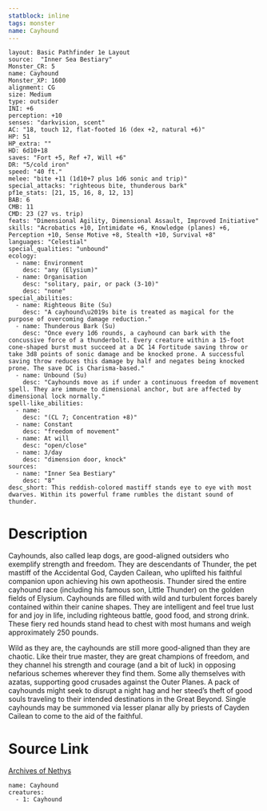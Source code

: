 ```yaml
---
statblock: inline
tags: monster
name: Cayhound
---
```

```statblock
layout: Basic Pathfinder 1e Layout
source:  "Inner Sea Bestiary"
Monster_CR: 5
name: Cayhound
Monster_XP: 1600
alignment: CG
size: Medium
type: outsider
INI: +6
perception: +10
senses: "darkvision, scent"
AC: "18, touch 12, flat-footed 16 (dex +2, natural +6)"
HP: 51
HP_extra: ""
HD: 6d10+18
saves: "Fort +5, Ref +7, Will +6"
DR: "5/cold iron"
speed: "40 ft."
melee: "bite +11 (1d10+7 plus 1d6 sonic and trip)"
special_attacks: "righteous bite, thunderous bark"
pf1e_stats: [21, 15, 16, 8, 12, 13]
BAB: 6
CMB: 11
CMD: 23 (27 vs. trip)
feats: "Dimensional Agility, Dimensional Assault, Improved Initiative"
skills: "Acrobatics +10, Intimidate +6, Knowledge (planes) +6, Perception +10, Sense Motive +8, Stealth +10, Survival +8"
languages: "Celestial"
special_qualities: "unbound"
ecology:
  - name: Environment
    desc: "any (Elysium)"
  - name: Organisation
    desc: "solitary, pair, or pack (3-10)"
    desc: "none"
special_abilities:
  - name: Righteous Bite (Su)
    desc: "A cayhound\u2019s bite is treated as magical for the purpose of overcoming damage reduction."
  - name: Thunderous Bark (Su)
    desc: "Once every 1d6 rounds, a cayhound can bark with the concussive force of a thunderbolt. Every creature within a 15-foot cone-shaped burst must succeed at a DC 14 Fortitude saving throw or take 3d8 points of sonic damage and be knocked prone. A successful saving throw reduces this damage by half and negates being knocked prone. The save DC is Charisma-based."
  - name: Unbound (Su)
    desc: "Cayhounds move as if under a continuous freedom of movement spell. They are immune to dimensional anchor, but are affected by dimensional lock normally."
spell-like_abilities:
  - name:
    desc: "(CL 7; Concentration +8)"
  - name: Constant
    desc: "freedom of movement"
  - name: At will
    desc: "open/close"
  - name: 3/day
    desc: "dimension door, knock"
sources:
  - name: "Inner Sea Bestiary"
    desc: "8"
desc_short: This reddish-colored mastiff stands eye to eye with most dwarves. Within its powerful frame rumbles the distant sound of thunder.
```
# Description
Cayhounds, also called leap dogs, are good-aligned outsiders who exemplify strength and freedom. They are descendants of Thunder, the pet mastiff of the Accidental God, Cayden Cailean, who uplifted his faithful companion upon achieving his own apotheosis. Thunder sired the entire cayhound race (including his famous son, Little Thunder) on the golden fields of Elysium. Cayhounds are filled with wild and turbulent forces barely contained within their canine shapes. They are intelligent and feel true lust for and joy in life, including righteous battle, good food, and strong drink. These fiery red hounds stand head to chest with most humans and weigh approximately 250 pounds.

Wild as they are, the cayhounds are still more good-aligned than they are chaotic. Like their true master, they are great champions of freedom, and they channel his strength and courage (and a bit of luck) in opposing nefarious schemes wherever they find them. Some ally themselves with azatas, supporting good crusades against the Outer Planes. A pack of cayhounds might seek to disrupt a night hag and her steed’s theft of good souls traveling to their intended destinations in the Great Beyond. Single cayhounds may be summoned via lesser planar ally by priests of Cayden Cailean to come to the aid of the faithful.
# Source Link
[Archives of Nethys](https://aonprd.com/MonsterDisplay.aspx?ItemName=Cayhound)
```encounter-table
name: Cayhound
creatures:
  - 1: Cayhound
```
